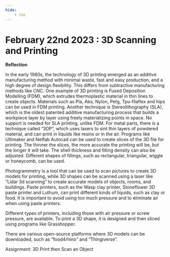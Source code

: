 ```yaml
---
hide:
    - toc
---
```


# February 22nd 2023 : 3D Scanning and Printing 



**Reflection**

In the early 1980s, the technology of 3D printing emerged as an additive manufacturing method with minimal waste, fast and easy production, and a high degree of design flexibility. This differs from subtractive manufacturing methods like CNC. One example of 3D printing is Fused Deposition Modelling (FDM), which extrudes thermoplastic material in thin lines to create objects. Materials such as Pla, Abs, Nylon, Petg, Tpu-filaflex and hips can be used in FDM printing. Another technique is Stereolithography (SLA), which is the oldest patented additive manufacturing process that builds a workpiece layer by layer using freely materializing points in space. No support is needed for SLA printing, unlike FDM. For metal parts, there is a technique called “3DP”, which uses lasers to sint thin layers of powdered material, and can print in liquids like resins or in the air. Programs like Ultimaker and Netfab Autocad can be used to create slices of the 3D file for printing. The thinner the slices, the more accurate the printing will be, but the longer it will take. The shell thickness and filling density can also be adjusted. Different shapes of fillings, such as rectangular, triangular, wiggle or honeycomb, can be used.

Photogrammetry is a tool that can be used to scan pictures to create 3D models for printing, while 3D shapes can be scanned using a laser like “Lidar 3d scanning” to create accurate models of objects, rooms, and buildings. Paste printers, such as the Wasp clay printer, Stoneflower 3D paste printer and Luthum, can print different kinds of liquids, such as clay or food. It is important to avoid using too much pressure and to eliminate air when using paste printers. 

Different types of printers, including those with air pressure or screw pressure, are available. To print a 3D shape, it is designed and then sliced using programs like Grasshopper. 

There are various open-source platforms where 3D models can be downloaded, such as “food4rhino” and “Thingiverse”.


Assignment:  3D Print then Scan an Object









